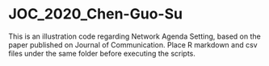 # JOC_2020_Chen-Guo-Su
This is an illustration code regarding Network Agenda Setting, based on the paper published on Journal of Communication.
Place R markdown and csv files under the same folder before executing the scripts.
